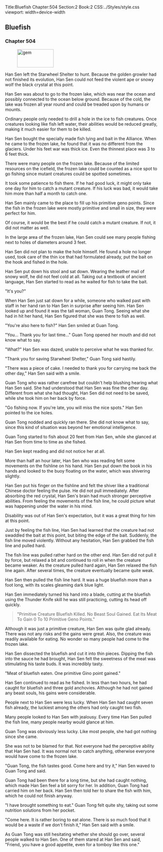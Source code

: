 Title:Bluefish 
Chapter:504 
Section:2 
Book:2 
CSS:../Styles/style.css 
viewport: width=device-width
  
## Bluefish
### Chapter 504
  
<figure>
	<img src="../Images/gem.gif" alt="gem" id="gem" width="120" height="60" />
</figure>
  

  
Han Sen left the Starwheel Shelter to hunt. Because the golden growler had not finished its evolution, Han Sen could not feed the violent ape or snowy wolf the black crystal at this point.

Han Sen was about to go to the frozen lake, which was near the ocean and possibly connected to the ocean below ground. Because of the cold, the lake was frozen all year round and could be treaded upon by humans or mounts.

Ordinary people only needed to drill a hole in the ice to fish creatures. Once creatures looking like fish left water, their abilities would be reduced greatly, making it much easier for them to be killed.

Han Sen bought the specially made fish lying and bait in the Alliance. When he came to the frozen lake, he found that it was no different from the glaciers. Under his feet war was thick ice. Even the thinnest place was 3 to 6 feet thick.

There were many people on the frozen lake. Because of the limited resources on the icefield, the frozen lake could be counted as a nice spot to go fishing since mutant creatures could be spotted sometimes.

It took some patience to fish there. If he had good luck, it might only take one day for him to catch a mutant creature. If his luck was bad, it would take him more than half a month to catch one.

Han Sen mainly came to the place to fill up his primitive geno points. Since the fish in the frozen lake were mostly primitive and small in size, they were perfect for him.

Of course, it would be the best if he could catch a mutant creature. If not, it did not matter as well.

In the large area of the frozen lake, Han Sen could see many people fishing next to holes of diameters around 3 feet.

Han Sen did not plan to make the hole himself. He found a hole no longer used, took care of the thin ice that had formulated already, put the bait on the hook and fished in the hole.

Han Sen put down his stool and sat down. Wearing the leather mail of snowy wolf, he did not feel cold at all. Taking out a textbook of ancient language, Han Sen started to read as he waited for fish to take the bait.

"It's you?"

When Han Sen just sat down for a while, someone who walked past with staff in her hand ran to Han Sen in surprise after seeing him. Han Sen looked up and found it was the tall woman, Guan Tong. Seeing what she had in hit her hand, Han Sen figured that she was there to fish as well.

"You're also here to fish?" Han Sen smiled at Guan Tong.

"You… Thank you for last time…" Guan Tong opened her mouth and did not know what to say.

"What?" Han Sen was dazed, unable to perceive what he was thanked for.

"Thank you for saving Starwheel Shelter," Guan Tong said hastily.

"There was a piece of cake. I needed to thank you for carrying me back the other day," Han Sen said with a smile.

Guan Tong who was rather carefree but couldn't help blushing hearing what Han Sen said. She had understood that Han Sen was fine the other day. Different from what she had thought, Han Sen did not need to be saved, while she took him on her back by force.

"Go fishing now. If you're late, you will miss the nice spots." Han Sen pointed to the ice holes.

Guan Tong nodded and quickly ran there. She did not know what to say, since this kind of situation was beyond her emotional intelligence.

Guan Tong started to fish about 20 feet from Han Sen, while she glanced at Han Sen from time to time as she fished.

Han Sen kept reading and did not notice her at all.

More than half an hour later, Han Sen who was reading felt some movements on the fishline on his hand. Han Sen put down the book in his hands and looked to the buoy floating on the water, which was shivering slightly.

Han Sen put his finger on the fishline and felt the shiver like a traditional Chinese doctor feeling the pulse. He did not pull immediately. After absorbing the red crystal, Han Sen's brain had much stronger perceptive abilities. From feeling the movements of the fish line, he could picture what was happening under the water in his mind.

Disability was out of Han Sen's expectation, but it was a great thing for him at this point.

Just by feeling the fish line, Han Sen had learned that the creature had not swaddled the bait at this point, but biting the edge of the bait. Suddenly, the fish line moved violently. Without any hesitation, Han Sen grabbed the fish line and pulled hard.

The fish line was pulled rather hard on the other end. Han Sen did not pull it by force, but relaxed a bit and continued to roll in when the creature became weaker. As the creature pulled hard again, Han Sen relaxed the fish line again. After several times, the creature eventually became quite weak.

Han Sen then pulled the fish line hard. It was a huge bluefish more than a foot long, with its scales gleaming dark blue light.

Han Sen immediately turned his hand into a blade, cutting at the bluefish using the Thunder Knife skill he was still practicing, cutting its head off quickly.

> "Primitive Creature Bluefish Killed. No Beast Soul Gained. Eat Its Meat To Gain 0 To 10 Primitive Geno Points."

Although it was just a primitive creature, Han Sen was quite glad already. There was not any risks and the gains were great. Also, the creature was readily available for eating. No wonder so many people had come to the frozen lake.

Han Sen dissected the bluefish and cut it into thin pieces. Dipping the fish into the sauce he had brought, Han Sen felt the sweetness of the meat was stimulating his taste buds. It was incredibly tasty.

"Meat of bluefish eaten. One primitive Gino point gained."

Han Sen continued to read as he fished. In less than two hours, he had caught for bluefish and three gold anchovies. Although he had not gained any beast souls, his gains were considerable.

People next to Han Sen were less lucky. When Han Sen had caught seven fish already, the luckiest among the others had only caught two fish.

Many people looked to Han Sen with jealousy. Every time Han Sen pulled the fish line, many people nearby would glance at him.

Guan Tong was obviously less lucky. Like most people, she had got nothing since she came.

She was not to be blamed for that. Not everyone had the perceptive ability that Han Sen had. It was normal not to catch anything, otherwise everyone would have come to the frozen lake.

"Guan Tong, the fish tastes good. Come here and try it," Han Sen waved to Guan Tong and said.

Guan Tong had been there for a long time, but she had caught nothing, which made Han Sen feel a bit sorry for her. In addition, Guan Tong had carried him on her back. Han Sen then told her to share the fish with him, which he could not finish anyway.

"I have brought something to eat." Guan Tong felt quite shy, taking out some nutrition solutions from her pocket.

"Come here. It is rather boring to eat alone. There is so much food that it would be a waste if we don't finish it," Han Sen said with a smile.

As Guan Tong was still hesitating whether she should go over, several people walked to Han Sen. One of them stared at Han Sen and said, "Friend, you have a good appetite, even for a tomboy like this one."